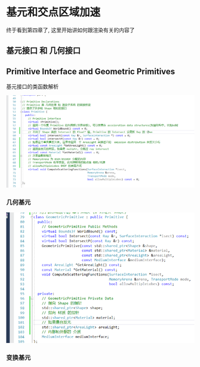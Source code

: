 ﻿# 基元和交点区域加速

 终于看到第四章了, 这里开始讲如何跟渲染有关的内容了
 
 ## 基元接口 和 几何接口 
 ## Primitive Interface and Geometric Primitives
 
 基元接口的类函数解析

![1](04-29/1.png)

### 几何基元

![2](04-29/2.png)

### 变换基元


 